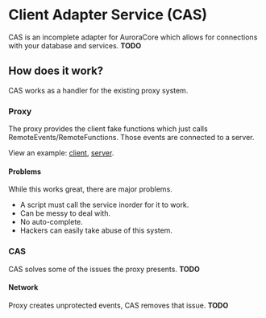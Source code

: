 # Client Adapter Service (CAS)
CAS is an incomplete adapter for AuroraCore which allows for connections with your database and services.
**TODO**

## How does it work?
CAS works as a handler for the existing proxy system.

### Proxy
The proxy provides the client fake functions which just calls RemoteEvents/RemoteFunctions.
Those events are connected to a server.

View an example: [client](/src/main/Services/InsertService.luau), [server](/src/server/Services/InsertService.luau).

#### Problems
While this works great, there are major problems.
* A script must call the service inorder for it to work.
* Can be messy to deal with.
* No auto-complete.
* Hackers can easily take abuse of this system.

### CAS
CAS solves some of the issues the proxy presents. **TODO**

#### Network
Proxy creates unprotected events, CAS removes that issue.
**TODO**